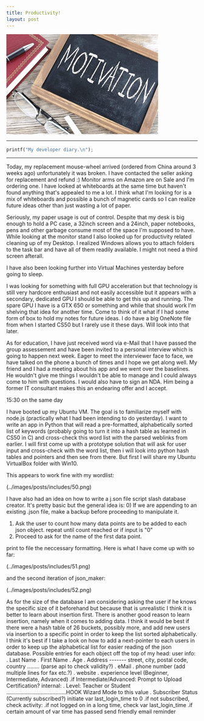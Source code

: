 ```yaml
---
title: Productivity!
layout: post
---
```


![Test](../images/posts/post2.jpg)

***
```python
printf("My developer diary.\n");
```
***

Today, my replacement mouse-wheel arrived (ordered from China around 3 weeks ago) unfortunately it was broken. I have contacted the seller asking for replacement and refund :) Monitor arms on Amazon are on Sale and I'm ordering one. I have looked at whiteboards at the same time but haven't found anything that's appealed to me a lot. I think what I'm looking for is a mix of whiteboards and possible a bunch of magnetic cards so I can realize future ideas other than just wasting a lot of paper. 

Seriously, my paper usage is out of control. Despite that my desk is big enough to hold a PC case, a 32inch screen and a 24inch, paper notebooks, pens and other garbage consume most of the space I'm supposed to have. While looking at the monitor stand I also looked up for productivity related cleaning up of my Desktop. I realized Windows allows you to attach folders to the task bar and have all of them readily available. I might not need a third screen afterall.

I have also been looking further into Virtual Machines yesterday before going to sleep. 

I was looking for something with full GPU acceleration but that technology is still very hardcore enthusiast and not easily accessible but it appears with a secondary, dedicated GPU I should be able to get this up and running. The spare GPU I have is a GTX 650 or something and while that should work I'm shelving that idea for another time. Come to think of it what if I had some form of box to hold my notes for future ideas. I do have a big OneNote file from when I started CS50 but I rarely use it these days. Will look into that later. 

As for education, I have just received word via e-Mail that I have passed the group assessement and have been invited to a personal interview which is going to happen next week. Eager to meet the interviewer face to face, we have talked on the phone a bunch of times and I hope we get along well.
My friend and I had a meeting about his app and we went over the baselines. He wouldn't give me things I wouldn't be able to manage and I could always come to him with questions. I would also have to sign an NDA. Him being a former IT consultant makes this an endearing offer and I accept.

15:30 on the same day

I have booted up my Ubuntu VM. The goal is to familiarize myself with node.js (practically what I had been intending to do yesterday). I want to write an app in Python that will read a pre-formatted, alphabetically sorted list of keywords (probably going to turn it into a hash table as learned in CS50 in C) and cross-check this word list with the parsed weblinks from earlier. I will first come up with a prototype solution that will ask for user input and cross-check with the word list, then i will look into python hash tables and pointers and then see from there. But first I will share my Ubuntu VirtualBox folder with Win10.

This appears to work fine with my wordlist:

(../images/posts/includes/50.png)

I have also had an idea on how to write a j.son file script slash database creator. It's pretty basic but the general idea is:
0) If we are appending  to an existing .json file, make a backup before proceeding to manipulate it.
1) Ask the user to count how many data points are to be added to each json object.
repeat until count reached or if input is "0"
2) Proceed to ask for the name of the first data point.

print to file the neccessary formatting.
Here is what I have come up with so far:

(../images/posts/includes/51.png)

and the second iteration of json_maker:

(../images/posts/includes/52.png)

As for the size of the database I am considering asking the user if he knows the specific size of it beforehand but because that is unrealistic I think it is better to learn about insertion first. There is another good reason to learn insertion, namely when it comes to adding data. I think it would be best if there were a hash table of 26 buckets, possibly more, and add new users via insertion to a specific point in order to keep the list sorted alphabetically. I think it's best if I take a look on how to add a next-pointer to each users in order to keep up the alphabetical list for easier reading of the json database.
Possible entries for each object off the top of my head:
user info:
. Last Name
. First Name
. Age
. Address ------- street, city, postal code, country ........ (parse api to check validity?)
. eMail
. phone number (add multiple lines for fax etc.?)
. website
. experience level (Beginner, Intermediate, Advanced) 
	.if Intermediate/Advanced: Prompt to Upload Certification?
internal:
. Level: Teacher or Student .......................................HOOK Wizard Mode to this value
. Subscriber Status (Currently subscribed?) initiate var last_login_time to 0
	.if not subscribed, check activity:
		.if not logged on in a long time, check var last_login_time
			.if certain amount of var time has passed send friendly email reminder
